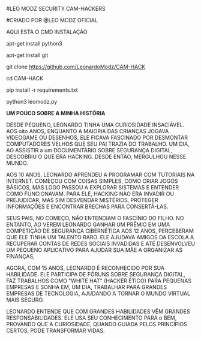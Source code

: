 #LEO MODZ SECURITY CAM-HACKERS

#CRIADO POR @LEO MODZ OFICIAL

 AQUI ESTA O CMD INSTALAÇÃO 

 apt-get install python3

 apt-get install git

git clone https://github.com/LeonardoModz/CAM-HACK

 cd CAM-HACK

 pip install -r requirements.txt

python3 leomodz.py



**UM POUCO SOBRE A MINHA HISTÓRIA**  

DESDE PEQUENO, LEONARDO TINHA UMA CURIOSIDADE INSACIÁVEL. AOS oito ANOS, ENQUANTO A MAIORIA DAS CRIANÇAS JOGAVA VIDEOGAME OU  DESENHOS, ELE FICAVA FASCINADO POR DESMONTAR COMPUTADORES VELHOS QUE SEU PAI TRAZIA DO TRABALHO. UM DIA, AO ASSISTIR a um DOCUMENTÁRIO SOBRE SEGURANÇA DIGITAL, DESCOBRIU O QUE ERA HACKING. DESDE ENTÃO, MERGULHOU NESSE MUNDO.  

AOS 10 ANOS, LEONARDO APRENDEU A PROGRAMAR COM TUTORIAIS NA INTERNET. COMEÇOU COM COISAS SIMPLES, COMO CRIAR JOGOS BÁSICOS, MAS LOGO PASSOU A EXPLORAR SISTEMAS E ENTENDER COMO FUNCIONAVAM. PARA ELE, HACKING NÃO ERA INVADIR OU PREJUDICAR, MAS SIM DESVENDAR MISTÉRIOS, PROTEGER INFORMAÇÕES E ENCONTRAR BRECHAS PARA CONSERTÁ-LAS.  

SEUS PAIS, NO COMEÇO, NÃO ENTENDIAM O FASCÍNIO DO FILHO. NO ENTANTO, AO VEREM LEONARDO GANHAR UM PRÊMIO EM UMA COMPETIÇÃO DE SEGURANÇA CIBERNÉTICA AOS 12 ANOS, PERCEBERAM QUE ELE TINHA UM TALENTO RARO. ELE AJUDAVA AMIGOS DA ESCOLA A RECUPERAR CONTAS DE REDES SOCIAIS INVADIDAS E ATÉ DESENVOLVEU UM PEQUENO APLICATIVO PARA AJUDAR SUA MÃE A ORGANIZAR AS FINANÇAS,

AGORA, COM 15 ANOS, LEONARDO É RECONHECIDO POR SUA HABILIDADE. ELE PARTICIPA DE FÓRUNS SOBRE SEGURANÇA DIGITAL, FAZ TRABALHOS COMO "WHITE HAT" (HACKER ÉTICO) PARA PEQUENAS EMPRESAS E SONHA EM, UM DIA, TRABALHAR PARA GRANDES EMPRESAS DE TECNOLOGIA, AJUDANDO A TORNAR O MUNDO VIRTUAL MAIS SEGURO.  


LEONARDO ENTENDE QUE COM GRANDES HABILIDADES VÊM GRANDES RESPONSABILIDADES. ELE USA SEU CONHECIMENTO PARA o BEM, PROVANDO QUE A CURIOSIDADE, QUANDO GUIADA PELOS PRINCÍPIOS CERTOS, PODE TRANSFORMAR VIDAS.

